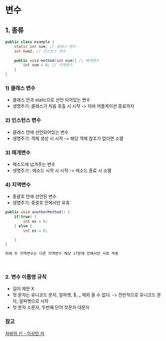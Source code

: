 # 변수

## 1. 종류

```java
public class example {
    static int num; // 클래스 변수
    int num2; // 인스턴스 변수
    
    public void method(int num){ // 매개변수
        int sum = 0; // 지역변수
    }
}
```

### 1) 클래스 변수
- 클래스 안과 static으로 선언 되어있는 변수
- 생명주기: 클래스가 처음 호출 시 시작 -> 자바 어플케이션 종료까지

### 2) 인스턴스 변수
- 클래스 안에 선언되어있는 변수
- 생명주기: 객체 생성 시 시작 -> 해당 객체 참조가 없다면 소멸

### 3) 매개변수
- 메소드에 넘겨주는 변수
- 생명주기 : 메소드 시작 시 시작 -> 메소드 종료 시 소멸

### 4) 지역변수
- 중괄호 안에 선언된 변수
- 생명주기: 중괄호 안에서만 유효

```java
public void anotherMethod() {
    if(true) {
        int ex = 0;    
    } else {
        int ex = 0;
        
    }
}

위에 두 지역변수는 다른 지역변수 해당 if문에 안에서만 서로 작동
```

<br>

### 2. 변수 이름명 규칙
- 길이 제한 X
- 첫 문자는 유니코드 문자, 알파벳, $, _ 제외 올 수 없다. -> 전반적으로 유니코드 문자, 알파벳으로 시작
- 첫 문자 소문자, 두번째 단어 첫문자 대문자

### 참고
[자바의 신 - 이상민 저](https://www.yes24.com/Product/Goods/42643850)

